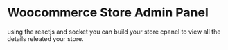 # Woocommerce Store Admin Panel
using the reactjs and socket you can build your store cpanel to view all the details releated your store.

